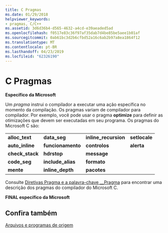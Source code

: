 ```yaml
---
title: C Pragmas
ms.date: 01/29/2018
helpviewer_keywords:
- pragmas, C/C++
ms.assetid: 3d6d36b4-d565-4632-a4cd-e39aeaded5ad
ms.openlocfilehash: f0517e83c36f97af35dab7d4be85be5aee1b01af
ms.sourcegitcommit: 0ab61bc3d2b6cfbd52a16c6ab2b97a8ea1864f12
ms.translationtype: MT
ms.contentlocale: pt-BR
ms.lasthandoff: 04/23/2019
ms.locfileid: "62326190"
---
```

# <a name="c-pragmas"></a>C Pragmas

**Específico da Microsoft**

Um *pragma* instrui o compilador a executar uma ação específica no momento da compilação. Os pragmas variam de compilador para compilador. Por exemplo, você pode usar o pragma **optimize** para definir as otimizações que devem ser executadas em seu programa. Os pragmas do Microsoft C são:

|||||
|-|-|-|-|
|**alloc_text**|**data_seg**|**inline_recursion**|**setlocale**|
|**auto_inline**|**funcionamento**|**controlos**|**alerta**|
|**check_stack**|**hdrstop**|**message**||
|**code_seg**|**include_alias**|**formato**||
|**mente**|**inline_depth**|**pacotes**||

Consulte [Diretivas Pragma e a palavra-chave __Pragma](../preprocessor/pragma-directives-and-the-pragma-keyword.md) para encontrar uma descrição dos pragmas do compilador do Microsoft C.

**FINAL específico da Microsoft**

## <a name="see-also"></a>Confira também

[Arquivos e programas de origem](../c-language/source-files-and-source-programs.md)
